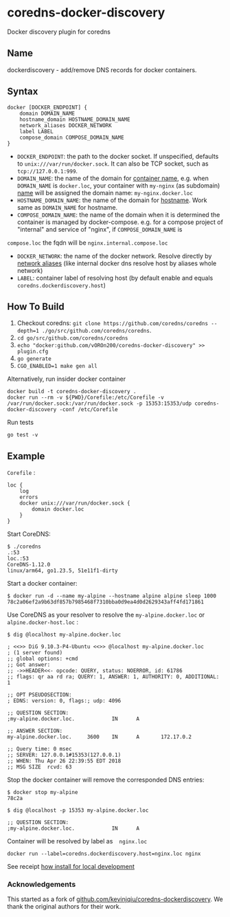 coredns-docker-discovery
===================================

Docker discovery plugin for coredns

Name
----

dockerdiscovery - add/remove DNS records for docker containers.

Syntax
------

    docker [DOCKER_ENDPOINT] {
        domain DOMAIN_NAME
        hostname_domain HOSTNAME_DOMAIN_NAME
        network_aliases DOCKER_NETWORK
        label LABEL
        compose_domain COMPOSE_DOMAIN_NAME
    }

* `DOCKER_ENDPOINT`: the path to the docker socket. If unspecified, defaults to `unix:///var/run/docker.sock`. It can also be TCP socket, such as `tcp://127.0.0.1:999`.
* `DOMAIN_NAME`: the name of the domain for [container name](https://docs.docker.com/engine/reference/run/#name---name), e.g. when `DOMAIN_NAME` is `docker.loc`, your container with `my-nginx` (as subdomain) [name](https://docs.docker.com/engine/reference/run/#name---name) will be assigned the domain name: `my-nginx.docker.loc`
* `HOSTNAME_DOMAIN_NAME`: the name of the domain for [hostname](https://docs.docker.com/config/containers/container-networking/#ip-address-and-hostname). Work same as `DOMAIN_NAME` for hostname.
* `COMPOSE_DOMAIN_NAME`: the name of the domain when it is determined the
    container is managed by docker-compose.  e.g. for a compose project of
    "internal" and service of "nginx", if `COMPOSE_DOMAIN_NAME` is

`compose.loc` the fqdn will be `nginx.internal.compose.loc`

* `DOCKER_NETWORK`: the name of the docker network. Resolve directly by [network aliases](https://docs.docker.com/v17.09/engine/userguide/networking/configure-dns) (like internal docker dns resolve host by aliases whole network)
* `LABEL`: container label of resolving host (by default enable and equals ```coredns.dockerdiscovery.host```)

How To Build
------------

1. Checkout coredns:  `git clone https://github.com/coredns/coredns --depth=1 ./go/src/github.com/coredns/coredns`.
2. `cd go/src/github.com/coredns/coredns`
3. `echo "docker:github.com/vOROn200/coredns-docker-discovery" >> plugin.cfg`
4. `go generate`
5. `CGO_ENABLED=1 make gen all`

Alternatively, run insider docker container

    docker build -t coredns-docker-discovery .
    docker run --rm -v ${PWD}/Corefile:/etc/Corefile -v /var/run/docker.sock:/var/run/docker.sock -p 15353:15353/udp coredns-docker-discovery -conf /etc/Corefile

Run tests

    go test -v

Example
-------

`Corefile` :

    loc {
        log
        errors
        docker unix:///var/run/docker.sock {
            domain docker.loc
        }
    }

Start CoreDNS:

    $ ./coredns
    .:53
    loc.:53
    CoreDNS-1.12.0
    linux/arm64, go1.23.5, 51e11f1-dirty

Start a docker container:

    $ docker run -d --name my-alpine --hostname alpine alpine sleep 1000
    78c2a06ef2a9b63df857b7985468f7310bba0d9ea4d0d2629343aff4fd171861

Use CoreDNS as your resolver to resolve the `my-alpine.docker.loc` or `alpine.docker-host.loc` :

    $ dig @localhost my-alpine.docker.loc

    ; <<>> DiG 9.10.3-P4-Ubuntu <<>> @localhost my-alpine.docker.loc
    ; (1 server found)
    ;; global options: +cmd
    ;; Got answer:
    ;; ->>HEADER<<- opcode: QUERY, status: NOERROR, id: 61786
    ;; flags: qr aa rd ra; QUERY: 1, ANSWER: 1, AUTHORITY: 0, ADDITIONAL: 1

    ;; OPT PSEUDOSECTION:
    ; EDNS: version: 0, flags:; udp: 4096

    ;; QUESTION SECTION:
    ;my-alpine.docker.loc.            IN      A

    ;; ANSWER SECTION:
    my-alpine.docker.loc.     3600    IN      A       172.17.0.2

    ;; Query time: 0 msec
    ;; SERVER: 127.0.0.1#15353(127.0.0.1)
    ;; WHEN: Thu Apr 26 22:39:55 EDT 2018
    ;; MSG SIZE  rcvd: 63

Stop the docker container will remove the corresponded DNS entries:

    $ docker stop my-alpine
    78c2a

    $ dig @localhost -p 15353 my-alpine.docker.loc

    ;; QUESTION SECTION:
    ;my-alpine.docker.loc.            IN      A

Container will be resolved by label as ` `  ` nginx.loc `  ` `

    docker run --label=coredns.dockerdiscovery.host=nginx.loc nginx

 See receipt [how install for local development](setup.md)

### Acknowledgements

This started as a fork of [github.com/kevinjqiu/coredns-dockerdiscovery](https://github.com/kevinjqiu/coredns-dockerdiscovery.git).
We thank the original authors for their work.

